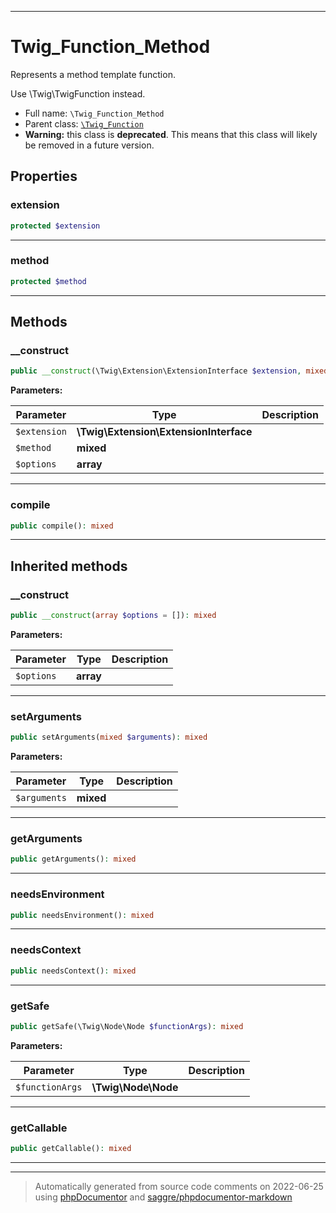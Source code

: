 ***

# Twig_Function_Method

Represents a method template function.

Use \Twig\TwigFunction instead.

* Full name: `\Twig_Function_Method`
* Parent class: [`\Twig_Function`](./Twig_Function.md)
* **Warning:** this class is **deprecated**. This means that this class will likely be removed in a future version.



## Properties


### extension



```php
protected $extension
```






***

### method



```php
protected $method
```






***

## Methods


### __construct



```php
public __construct(\Twig\Extension\ExtensionInterface $extension, mixed $method, array $options = []): mixed
```








**Parameters:**

| Parameter | Type | Description |
|-----------|------|-------------|
| `$extension` | **\Twig\Extension\ExtensionInterface** |  |
| `$method` | **mixed** |  |
| `$options` | **array** |  |




***

### compile



```php
public compile(): mixed
```











***


## Inherited methods


### __construct



```php
public __construct(array $options = []): mixed
```








**Parameters:**

| Parameter | Type | Description |
|-----------|------|-------------|
| `$options` | **array** |  |




***

### setArguments



```php
public setArguments(mixed $arguments): mixed
```








**Parameters:**

| Parameter | Type | Description |
|-----------|------|-------------|
| `$arguments` | **mixed** |  |




***

### getArguments



```php
public getArguments(): mixed
```











***

### needsEnvironment



```php
public needsEnvironment(): mixed
```











***

### needsContext



```php
public needsContext(): mixed
```











***

### getSafe



```php
public getSafe(\Twig\Node\Node $functionArgs): mixed
```








**Parameters:**

| Parameter | Type | Description |
|-----------|------|-------------|
| `$functionArgs` | **\Twig\Node\Node** |  |




***

### getCallable



```php
public getCallable(): mixed
```











***


***
> Automatically generated from source code comments on 2022-06-25 using [phpDocumentor](http://www.phpdoc.org/) and [saggre/phpdocumentor-markdown](https://github.com/Saggre/phpDocumentor-markdown)
